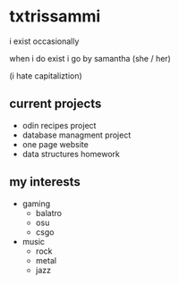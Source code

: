 # txtrissammi

i exist occasionally

when i do exist i go by samantha (she / her)

(i hate capitaliztion)

## current projects

- odin recipes project
- database managment project
- one page website
- data structures homework

## my interests

- gaming
  - balatro
  - osu
  - csgo
- music
  - rock
  - metal
  - jazz

<!--
**TxtrisSammi/TxtrisSammi** is a ✨ _special_ ✨ repository because its `README.md` (this file) appears on your GitHub profile.

Here are some ideas to get you started:

- 🔭 I’m currently working on ...
- 🌱 I’m currently learning ...
- 👯 I’m looking to collaborate on ...
- 🤔 I’m looking for help with ...
- 💬 Ask me about ...
- 📫 How to reach me: ...
- 😄 Pronouns: ...
- ⚡ Fun fact: ...
-->
